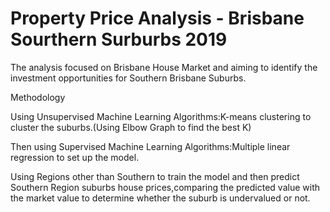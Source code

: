 # Property Price Analysis - Brisbane Sourthern Surburbs 2019
The analysis focused on Brisbane House Market and aiming to identify the investment opportunities for Southern Brisbane Suburbs.

Methodology

Using Unsupervised Machine Learning Algorithms:K-means clustering to cluster the suburbs.(Using Elbow Graph to find the best K)

Then using Supervised Machine Learning Algorithms:Multiple linear regression to set up the model.

Using Regions other than Southern to train the model and then predict Southern Region suburbs house prices,comparing the predicted value with the market value to determine whether the suburb is undervalued or not.

